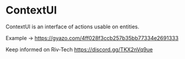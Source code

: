 # ContextUI

ContextUI is an interface of actions usable on entities.

Example -> https://gyazo.com/4ff028f3ccb257b35bb77334e2691333

Keep informed on Riv-Tech https://discord.gg/TKX2nVq9ue
